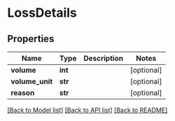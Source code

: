 # LossDetails

## Properties
Name | Type | Description | Notes
------------ | ------------- | ------------- | -------------
**volume** | **int** |  | [optional] 
**volume_unit** | **str** |  | [optional] 
**reason** | **str** |  | [optional] 

[[Back to Model list]](../README.md#documentation-for-models) [[Back to API list]](../README.md#documentation-for-api-endpoints) [[Back to README]](../README.md)

